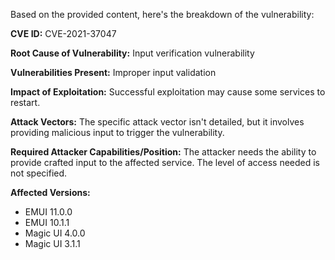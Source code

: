 Based on the provided content, here's the breakdown of the vulnerability:

**CVE ID:** CVE-2021-37047

**Root Cause of Vulnerability:** Input verification vulnerability

**Vulnerabilities Present:** Improper input validation

**Impact of Exploitation:** Successful exploitation may cause some services to restart.

**Attack Vectors:** The specific attack vector isn't detailed, but it involves providing malicious input to trigger the vulnerability.

**Required Attacker Capabilities/Position:** The attacker needs the ability to provide crafted input to the affected service. The level of access needed is not specified.

**Affected Versions:**
* EMUI 11.0.0
* EMUI 10.1.1
* Magic UI 4.0.0
* Magic UI 3.1.1